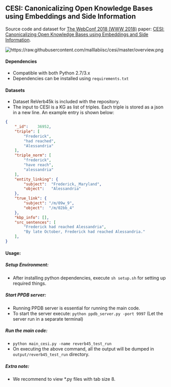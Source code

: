 ## CESI: Canonicalizing Open Knowledge Bases using Embeddings and Side Information

Source code and dataset for [The WebConf 2018 (WWW 2018)](https://www2018.thewebconf.org/) paper: [CESI: Canonicalizing Open Knowledge Bases using Embeddings and Side Information](http://malllabiisc.github.io/publications/papers/cesi_www18.pdf).

<img src="https://raw.githubusercontent.com/malllabiisc/cesi/master/overview.png" alt="https://raw.githubusercontent.com/malllabiisc/cesi/master/overview.png">

#### Dependencies

* Compatible with both Python 2.7/3.x
* Dependencies can be installed using `requirements.txt`


#### Datasets

* Dataset ReVerb45k is included with the repository.
* The input to CESI is a KG as list of triples. Each triple is stored as a json in a new line. An example entry is shown below:

```json
{
	"_id": 	  36952,
	"triple": [
		"Frederick",
		"had reached",
		"Alessandria"
	],
	"triple_norm": [
		"frederick",
		"have reach",
		"alessandria"
	],
	"entity_linking": {
		"subject":  "Frederick,_Maryland",
		"object":   "Alessandria"
	},
	"true_link": {
		"subject": "/m/09w_9",
		"object":  "/m/02bb_4"
	},
	"kbp_info": [],
	"src_sentences": [
		"Frederick had reached Alessandria",
		"By late October, Frederick had reached Alessandria."
	],
}        
```

#### Usage:

##### Setup Environment:

* After installing python dependencies, execute `sh setup.sh` for setting up required things.

##### Start PPDB server:

* Running PPDB server is essential for running the main code.
* To start the server execute: `python ppdb_server.py -port 9997`  (Let the server run in a separate terminal)

##### Run the main code:

* `python main_cesi.py -name reverb45_test_run`
* On executing the above command, all the output will be dumped in `output/reverb45_test_run` directory. 

##### Extra note:

* We recommend to view *.py files with tab size 8.